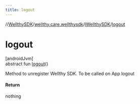 ```yaml
---
title: logout
---
```

//[WellthySDK](../../../index.html)/[wellthy.care.wellthysdk](../index.html)/[IWellthySDK](index.html)/[logout](logout.html)



# logout



[androidJvm]\
abstract fun [logout](logout.html)()



Method to unregister Wellthy SDK. To be called on App logout



#### Return



nothing




